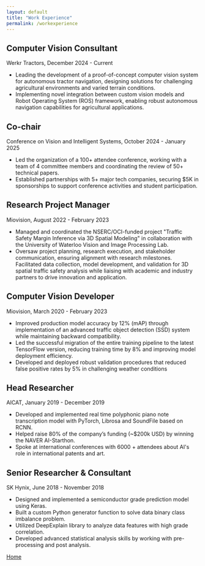 ```yaml
---
layout: default
title: "Work Experience"
permalink: /workexperience
---
```


## Computer Vision Consultant

Werkr Tractors, December 2024 - Current

- Leading the development of a proof-of-concept computer vision system for autonomous tractor navigation, designing solutions for challenging agricultural environments and varied terrain conditions.
- Implementing novel integration between custom vision models and Robot Operating System (ROS) framework, enabling robust autonomous navigation capabilities for agricultural applications.

## Co-chair 

Conference on Vision and Intelligent Systems, October 2024 - January 2025

- Led the organization of a 100+ attendee  conference, working with a team of 4 committee members and coordinating the review of 50+ technical papers.
- Established partnerships with 5+ major tech companies, securing $5K in sponsorships to support conference activities and student participation.


## Research Project Manager

Miovision, August 2022 - February 2023

- Managed and coordinated the NSERC/OCI-funded project "Traffic Safety Margin Inference via 3D Spatial Modeling" in collaboration with the University of Waterloo Vision and Image Processing Lab.
- Oversaw project planning, research execution, and stakeholder communication, ensuring alignment with research milestones. Facilitated data collection, model development, and validation for 3D spatial traffic safety analysis while liaising with academic and industry partners to drive innovation and application.


## Computer Vision Developer

Miovision, March 2020 - February 2023

- Improved production model accuracy by 12% (mAP) through implementation of an advanced traffic object detection (SSD) system while maintaining backward compatibility.
- Led the successful migration of the entire training pipeline to the latest TensorFlow version, reducing training time by 8% and improving model deployment efficiency.
- Developed and deployed robust validation procedures that reduced false positive rates by 5% in challenging weather conditions

## Head Researcher

AICAT, January 2019 - December 2019

- Developed and implemented real time polyphonic piano note transcription model with PyTorch, Librosa and SoundFile based on RCNN.
- Helped raise 80% of the company’s funding (~$200k USD) by winning the NAVER AI-Starthon.
- Spoke at international conferences with 6000 + attendees about AI's role in international patents and art.

## Senior Researcher & Consultant

SK Hynix, June 2018 - November 2018

- Designed and implemented a semiconductor grade prediction model using Keras.
- Built a custom Python generator function to solve data binary class imbalance problem.
- Utilized DeepExplain library to analyze data features with high grade correlation.
- Developed advanced statistical analysis skills by working with pre-processing and post analysis.


[Home](./)
